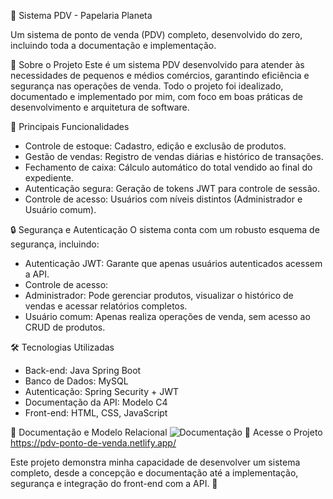  🛒 Sistema PDV - Papelaria Planeta

Um sistema de ponto de venda (PDV) completo, desenvolvido do zero, incluindo toda a documentação e implementação.

 🚀 Sobre o Projeto
Este é um sistema PDV desenvolvido para atender às necessidades de pequenos e médios comércios, garantindo eficiência e segurança nas operações de venda. Todo o projeto foi idealizado, documentado e implementado por mim, com foco em boas práticas de desenvolvimento e arquitetura de software.

📌 Principais Funcionalidades
- Controle de estoque: Cadastro, edição e exclusão de produtos.
- Gestão de vendas: Registro de vendas diárias e histórico de transações.
- Fechamento de caixa: Cálculo automático do total vendido ao final do expediente.
- Autenticação segura: Geração de tokens JWT para controle de sessão.
- Controle de acesso: Usuários com níveis distintos (Administrador e Usuário comum).

🔒 Segurança e Autenticação
O sistema conta com um robusto esquema de segurança, incluindo:
- Autenticação JWT: Garante que apenas usuários autenticados acessem a API.
- Controle de acesso:
- Administrador: Pode gerenciar produtos, visualizar o histórico de vendas e acessar relatórios completos.
- Usuário comum: Apenas realiza operações de venda, sem acesso ao CRUD de produtos.

 🛠️ Tecnologias Utilizadas
- Back-end: Java Spring Boot
- Banco de Dados: MySQL
- Autenticação: Spring Security + JWT
- Documentação da API:  Modelo C4
- Front-end: HTML, CSS, JavaScript

📂 Documentação e Modelo Relacional
![Documentação](PDV/WhatsAppImage2025-02-07at09.10.01(3).jpeg
)
🔗 Acesse o Projeto
https://pdv-ponto-de-venda.netlify.app/

Este projeto demonstra minha capacidade de desenvolver um sistema completo, desde a concepção e documentação até a implementação, segurança e integração do front-end com a API. 🚀

